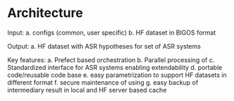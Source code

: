 # Architecture
Input:
a. configs (common, user specific)
b. HF dataset in BIGOS format

Output:
a. HF dataset with ASR hypotheses for set of ASR systems


Key features:
a. Prefect based orchestration
b. Parallel processing of 
c. Standardized interface for ASR systems enabling extendability
d. portable code/reusable code base
e. easy parametrization to support HF datasets in different format
f. secure maintenance of using 
g. easy backup of intermediary result in local and HF server based cache